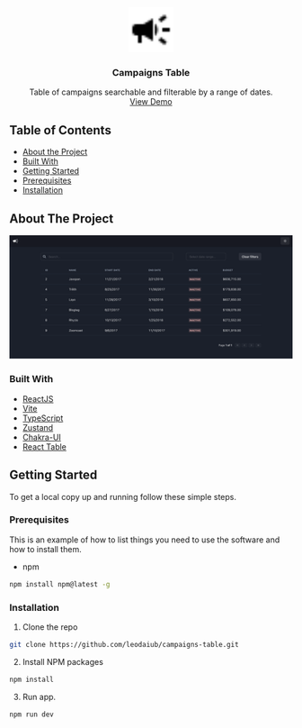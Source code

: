 <p align="center">
  <a href="https://github.com/leodaiub/campaigns-table">
    <img src="https://raw.githubusercontent.com/leodaiub/campaigns-table/main/public/logo.svg" alt="Logo" width="80" height="80">
  </a>

  <h3 align="center">Campaigns Table</h3>

  <p align="center">
   Table of campaigns searchable and filterable by a range of dates.
    <br />
    <a href="https://campaigns-table.vercel.app/">View Demo</a>
  </p>
</p>



<!-- TABLE OF CONTENTS -->
## Table of Contents

* [About the Project](#about-the-project)
* [Built With](#built-with)
* [Getting Started](#getting-started)
* [Prerequisites](#prerequisites)
* [Installation](#installation)


<!-- ABOUT THE PROJECT -->
## About The Project

![Screen Shot](https://raw.githubusercontent.com/leodaiub/campaigns-table/main/public/screenshot.png)

### Built With

* [ReactJS]()
* [Vite]()
* [TypeScript]()
* [Zustand]()
* [Chakra-UI]()
* [React Table]()

<!-- GETTING STARTED -->
## Getting Started

To get a local copy up and running follow these simple steps.

### Prerequisites

This is an example of how to list things you need to use the software and how to install them.
* npm
```sh
npm install npm@latest -g
```

### Installation

1. Clone the repo
```sh
git clone https://github.com/leodaiub/campaigns-table.git
```
2. Install NPM packages
```sh
npm install
```
3. Run app.
```sh
npm run dev
```
